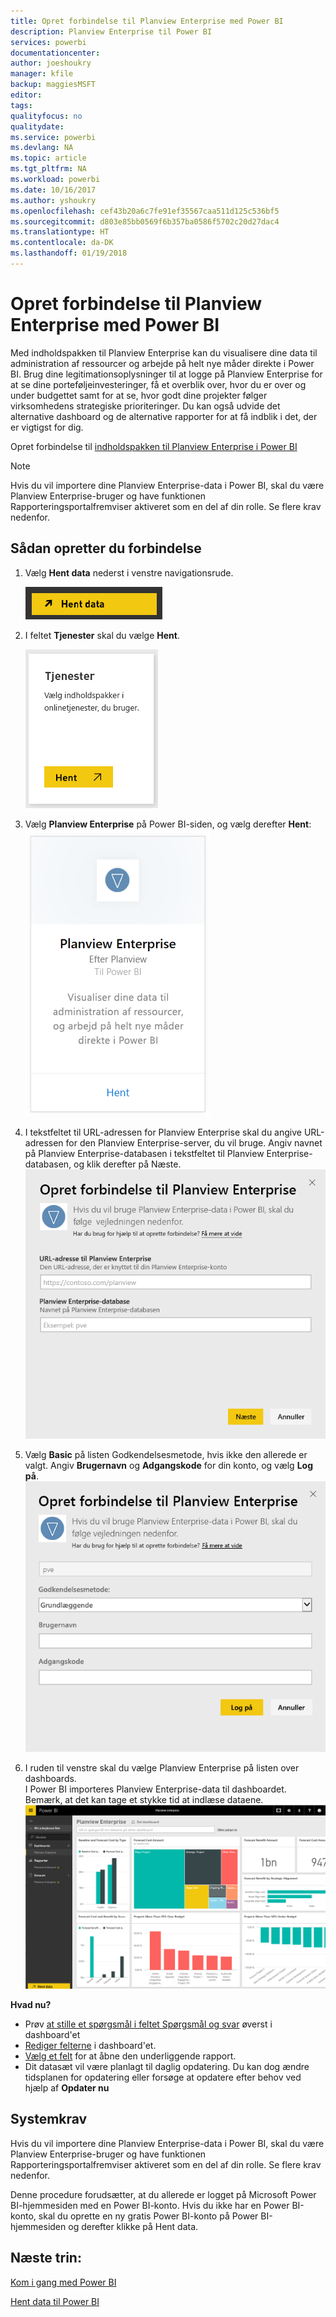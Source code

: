 ```yaml
---
title: Opret forbindelse til Planview Enterprise med Power BI
description: Planview Enterprise til Power BI
services: powerbi
documentationcenter: 
author: joeshoukry
manager: kfile
backup: maggiesMSFT
editor: 
tags: 
qualityfocus: no
qualitydate: 
ms.service: powerbi
ms.devlang: NA
ms.topic: article
ms.tgt_pltfrm: NA
ms.workload: powerbi
ms.date: 10/16/2017
ms.author: yshoukry
ms.openlocfilehash: cef43b20a6c7fe91ef35567caa511d125c536bf5
ms.sourcegitcommit: d803e85bb0569f6b357ba0586f5702c20d27dac4
ms.translationtype: HT
ms.contentlocale: da-DK
ms.lasthandoff: 01/19/2018
---
```

# <a name="connect-to-planview-enterprise-with-power-bi"></a>Opret forbindelse til Planview Enterprise med Power BI
Med indholdspakken til Planview Enterprise kan du visualisere dine data til administration af ressourcer og arbejde på helt nye måder direkte i Power BI. Brug dine legitimationsoplysninger til at logge på Planview Enterprise for at se dine porteføljeinvesteringer, få et overblik over, hvor du er over og under budgettet samt for at se, hvor godt dine projekter følger virksomhedens strategiske prioriteringer. Du kan også udvide det alternative dashboard og de alternative rapporter for at få indblik i det, der er vigtigst for dig.

Opret forbindelse til [indholdspakken til Planview Enterprise i Power BI](https://app.powerbi.com/getdata/services/planview-enterprise)

>[!NOTE]
>Hvis du vil importere dine Planview Enterprise-data i Power BI, skal du være Planview Enterprise-bruger og have funktionen Rapporteringsportalfremviser aktiveret som en del af din rolle. Se flere krav nedenfor.

## <a name="how-to-connect"></a>Sådan opretter du forbindelse
1. Vælg **Hent data** nederst i venstre navigationsrude.
   
    ![](media/service-connect-to-planview/get.png)
2. I feltet **Tjenester** skal du vælge **Hent**.
   
    ![](media/service-connect-to-planview/services.png)
3. Vælg **Planview Enterprise** på Power BI-siden, og vælg derefter **Hent**:  
    ![](media/service-connect-to-planview/planview.png)
4. I tekstfeltet til URL-adressen for Planview Enterprise skal du angive URL-adressen for den Planview Enterprise-server, du vil bruge. Angiv navnet på Planview Enterprise-databasen i tekstfeltet til Planview Enterprise-databasen, og klik derefter på Næste.  
    ![](media/service-connect-to-planview/params.png)
5. Vælg **Basic** på listen Godkendelsesmetode, hvis ikke den allerede er valgt. Angiv **Brugernavn** og **Adgangskode** for din konto, og vælg **Log på**.  
   ![](media/service-connect-to-planview/creds.png)
6. I ruden til venstre skal du vælge Planview Enterprise på listen over dashboards.  
     I Power BI importeres Planview Enterprise-data til dashboardet. Bemærk, at det kan tage et stykke tid at indlæse dataene.  
    ![](media/service-connect-to-planview/dashboard.png)

**Hvad nu?**

* Prøv [at stille et spørgsmål i feltet Spørgsmål og svar](power-bi-q-and-a.md) øverst i dashboard'et
* [Rediger felterne](service-dashboard-edit-tile.md) i dashboard'et.
* [Vælg et felt](service-dashboard-tiles.md) for at åbne den underliggende rapport.
* Dit datasæt vil være planlagt til daglig opdatering. Du kan dog ændre tidsplanen for opdatering eller forsøge at opdatere efter behov ved hjælp af **Opdater nu**

## <a name="system-requirements"></a>Systemkrav
Hvis du vil importere dine Planview Enterprise-data i Power BI, skal du være Planview Enterprise-bruger og have funktionen Rapporteringsportalfremviser aktiveret som en del af din rolle. Se flere krav nedenfor.

Denne procedure forudsætter, at du allerede er logget på Microsoft Power BI-hjemmesiden med en Power BI-konto. Hvis du ikke har en Power BI-konto, skal du oprette en ny gratis Power BI-konto på Power BI-hjemmesiden og derefter klikke på Hent data.

## <a name="next-steps"></a>Næste trin:

[Kom i gang med Power BI](service-get-started.md)

[Hent data til Power BI](service-get-data.md)